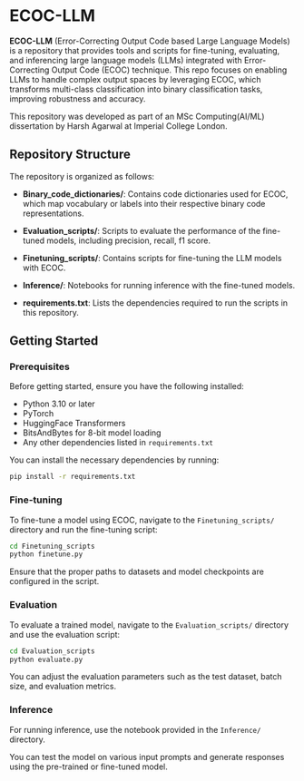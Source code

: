 # ECOC-LLM
**ECOC-LLM** (Error-Correcting Output Code based Large Language Models) is a repository that provides tools and scripts for fine-tuning, evaluating, and inferencing large language models (LLMs) integrated with Error-Correcting Output Code (ECOC) technique. This repo focuses on enabling LLMs to handle complex output spaces by leveraging ECOC, which transforms multi-class classification into binary classification tasks, improving robustness and accuracy.

This repository was developed as part of an MSc Computing(AI/ML) dissertation by Harsh Agarwal at Imperial College London.

## Repository Structure

The repository is organized as follows:

- **Binary_code_dictionaries/**: Contains code dictionaries used for ECOC, which map vocabulary or labels into their respective binary code representations.
  
- **Evaluation_scripts/**: Scripts to evaluate the performance of the fine-tuned models, including precision, recall, f1 score.

- **Finetuning_scripts/**: Contains scripts for fine-tuning the LLM models with ECOC.

- **Inference/**: Notebooks for running inference with the fine-tuned models.

- **requirements.txt**: Lists the dependencies required to run the scripts in this repository.

## Getting Started

### Prerequisites

Before getting started, ensure you have the following installed:

- Python 3.10 or later
- PyTorch
- HuggingFace Transformers
- BitsAndBytes for 8-bit model loading
- Any other dependencies listed in `requirements.txt`

You can install the necessary dependencies by running:

```bash
pip install -r requirements.txt
```

### Fine-tuning

To fine-tune a model using ECOC, navigate to the `Finetuning_scripts/` directory and run the fine-tuning script:

```bash
cd Finetuning_scripts
python finetune.py
```

Ensure that the proper paths to datasets and model checkpoints are configured in the script.

### Evaluation

To evaluate a trained model, navigate to the `Evaluation_scripts/` directory and use the evaluation script:

```bash
cd Evaluation_scripts
python evaluate.py
```

You can adjust the evaluation parameters such as the test dataset, batch size, and evaluation metrics.

### Inference

For running inference, use the notebook provided in the `Inference/` directory. 

You can test the model on various input prompts and generate responses using the pre-trained or fine-tuned model.
